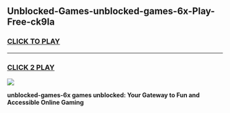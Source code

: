 
## Unblocked-Games-unblocked-games-6x-Play-Free-ck9la
<h3>
<a href="https://premium76.site?title=unblocked-games-6x&ref=15A">CLICK TO PLAY</a></h3>
<hr>

<h3>
<a href="https://premium76.site?title=unblocked-games-6x&ref=15A">CLICK 2 PLAY</a>
  
</h3>

<a href="https://premium76.site?title=unblocked-games-6x&ref=15A"><img src="https://clearcache.store/games.png"></a>


**unblocked-games-6x games unblocked: Your Gateway to Fun and Accessible Online Gaming**
